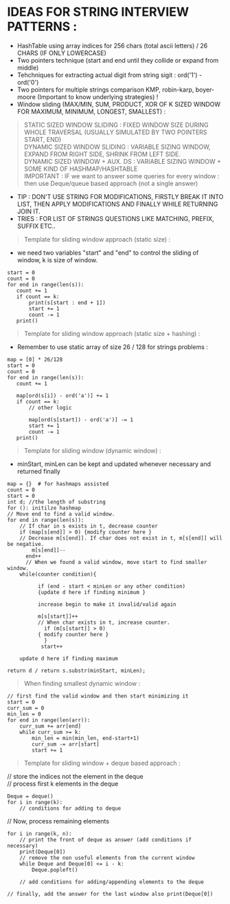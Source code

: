 # IDEAS FOR STRING INTERVIEW PATTERNS :    
* HashTable using array indices for 256 chars (total ascii letters)   / 26 CHARS (IF ONLY LOWERCASE)     
* Two pointers technique (start and end until they collide or expand from middle)    
* Tehchniques for extracting actual digit from string sigit : ord('1') - ord('0')           
* Two pointers for multiple strings comparison KMP, robin-karp, boyer-moore
(Important to know underlying strategies) !    
* Window sliding (MAX/MIN, SUM, PRODUCT, XOR OF K SIZED WINDOW FOR MAXIMUM, MINIMUM, LONGEST, SMALLEST) :
> STATIC SIZED WINDOW SLIDING : FIXED WINDOW SIZE DURING WHOLE TRAVERSAL (USUALLY SIMULATED BY TWO POINTERS START, END)   
> DYNAMIC SIZED WINDOW SLIDING : VARIABLE SIZING WINDOW, EXPAND FROM RIGHT SIDE, SHRINK FROM LEFT SIDE.   
> DYNAMIC SIZED WINDOW + AUX. DS : VARIABLE SIZING WINDOW + SOME KIND OF HASHMAP/HASHTABLE    
> IMPORTANT : IF we want to answer some queries for every window : then use Deque/queue based approach (not a single answer)     

* TIP : DON'T USE STRING FOR MODIFICATIONS, FIRSTLY BREAK IT INTO LIST, THEN APPLY MODIFICATIONS AND FINALLY WHILE RETURNING JOIN IT.
* TRIES : FOR LIST OF STRINGS QUESTIONS LIKE MATCHING, PREFIX, SUFFIX ETC..

> Template for sliding window approach (static size) :   
* we need two variables "start" and "end" to control the sliding of window, k is size of window.   
```   
start = 0   
count = 0    
for end in range(len(s)):    
   count += 1    
   if count == k:    
       print(s[start : end + 1])    
       start += 1    
       count -= 1   
   print()   
```      

> Template for sliding window approach (static size + hashing) :    
* Remember to use static array of size 26 / 128 for strings problems :      
```   
map = [0] * 26/128     
start = 0     
count = 0    
for end in range(len(s)):    
   count += 1    
   
   map[ord(s[i]) - ord('a')] += 1
   if count == k:       
       // other logic    
       
       map[ord(s[start]) - ord('a')] -= 1   
       start += 1      
       count -= 1     
   print()   

```  

> Template for sliding window (dynamic window) :      
* minStart, minLen can be kept and updated whenever necessary and returned finally     

```   
map = {}  # for hashmaps assisted    
count = 0   
start = 0   
int d; //the length of substring   
for (): initilze hashmap     
// Move end to find a valid window.
for end in range(len(s)):     
    // If char in s exists in t, decrease counter
    if (map[s[end]] > 0) {modify counter here }            
    // Decrease m[s[end]]. If char does not exist in t, m[s[end]] will be negative.       
		m[s[end]]--       
      end++         
      // When we found a valid window, move start to find smaller window.     
    while(counter condition){                 
          
          if (end - start < minLen or any other condition)
          {update d here if finding minimum }

          increase begin to make it invalid/valid again         
                
          m[s[start]]++    
          // When char exists in t, increase counter.   
            if (m[s[start]] > 0)    
          { modify counter here }                  
            } 
           start++        
    
    update d here if finding maximum        
 
return d / return s.substr(minStart, minLen);       
```                 
> When finding smallest dynamic window :   
```  
// first find the valid window and then start minimizing it 
start = 0
curr_sum = 0
min_len = 0
for end in range(len(arr)):
    curr_sum += arr[end]
    while curr_sum >= k:
        min_len = min(min_len, end-start+1)
        curr_sum -= arr[start]
        start += 1

```   

> Template for sliding window + deque based approach :  

// store the indices not the element in the deque    
// process first k elements in the deque   

```    
Deque = deque()
for i in range(k):
    // conditions for adding to deque 	
```   
// Now, process remaining elements    

```    
for i in range(k, n):
    // print the front of deque as answer (add conditions if necessary)
    print(Deque[0])   
    // remove the non useful elements from the current window 
    while Deque and Deque[0] <= i - k:
        Deque.popleft()
    
    // add conditions for adding/appending elements to the deque 

// finally, add the answer for the last window also print(Deque[0])
```   

